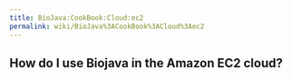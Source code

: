 ```yaml
---
title: BioJava:CookBook:Cloud:ec2
permalink: wiki/BioJava%3ACookBook%3ACloud%3Aec2
---
```


How do I use Biojava in the Amazon EC2 cloud?
---------------------------------------------
